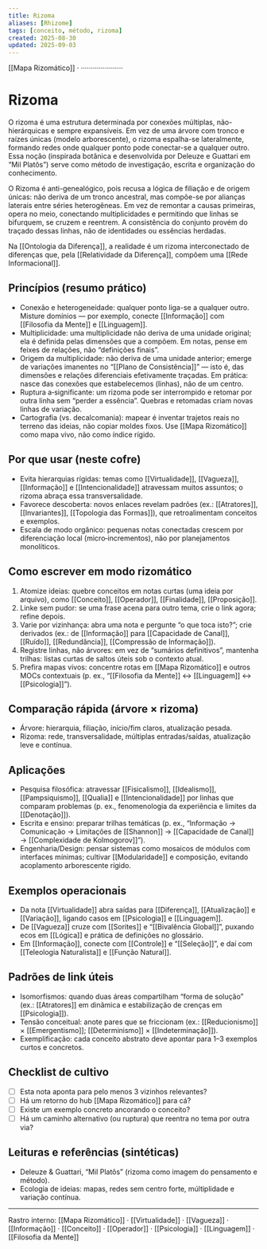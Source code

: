 ```yaml
---
title: Rizoma
aliases: [Rhizome]
tags: [conceito, método, rizoma]
created: 2025-08-30
updated: 2025-09-03
---
```

[[Mapa Rizomático]] ·  ·····················

# Rizoma

O rizoma é uma estrutura determinada por conexões múltiplas, não-hierárquicas e sempre expansíveis. Em vez de uma árvore com tronco e raízes únicas (modelo arborescente), o rizoma espalha-se lateralmente, formando redes onde qualquer ponto pode conectar-se a qualquer outro. Essa noção (inspirada botânica e desenvolvida por Deleuze e Guattari em “Mil Platôs”) serve como método de investigação, escrita e organização do conhecimento.

O Rizoma é anti-genealógico, pois recusa a lógica de filiação e de origem únicas: não deriva de um tronco ancestral, mas compõe-se por alianças laterais entre séries heterogêneas. Em vez de remontar a causas primeiras, opera no meio, conectando multiplicidades e permitindo que linhas se bifurquem, se cruzem e reentrem. A consistência do conjunto provém do traçado dessas linhas, não de identidades ou essências herdadas.

Na [[Ontologia da Diferença]], a realidade é um rizoma interconectado de diferenças que, pela [[Relatividade da Diferença]], compõem uma [[Rede Informacional]].

## Princípios (resumo prático)
- Conexão e heterogeneidade: qualquer ponto liga-se a qualquer outro. Misture domínios — por exemplo, conecte [[Informação]] com [[Filosofia da Mente]] e [[Linguagem]].
- Multiplicidade: uma multiplicidade não deriva de uma unidade original; ela é definida pelas dimensões que a compõem. Em notas, pense em feixes de relações, não “definições finais”.
- Origem da multiplicidade: não deriva de uma unidade anterior; emerge de variações imanentes no “[[Plano de Consistência]]” — isto é, das dimensões e relações diferenciais efetivamente traçadas. Em prática: nasce das conexões que estabelecemos (linhas), não de um centro.
- Ruptura a‑significante: um rizoma pode ser interrompido e retomar por outra linha sem “perder a essência”. Quebras e retomadas criam novas linhas de variação.
- Cartografia (vs. decalcomania): mapear é inventar trajetos reais no terreno das ideias, não copiar moldes fixos. Use [[Mapa Rizomático]] como mapa vivo, não como índice rígido.

## Por que usar (neste cofre)
- Evita hierarquias rígidas: temas como [[Virtualidade]], [[Vagueza]], [[Informação]] e [[Intencionalidade]] atravessam muitos assuntos; o rizoma abraça essa transversalidade.
- Favorece descoberta: novos enlaces revelam padrões (ex.: [[Atratores]], [[Invariantes]], [[Topologia das Formas]]), que retroalimentam conceitos e exemplos.
- Escala de modo orgânico: pequenas notas conectadas crescem por diferenciação local (micro‑incrementos), não por planejamentos monolíticos.

## Como escrever em modo rizomático
1) Atomize ideias: quebre conceitos em notas curtas (uma ideia por arquivo), como [[Conceito]], [[Operador]], [[Finalidade]], [[Proposição]].
2) Linke sem pudor: se uma frase acena para outro tema, crie o link agora; refine depois.
3) Varie por vizinhança: abra uma nota e pergunte “o que toca isto?”; crie derivados (ex.: de [[Informação]] para [[Capacidade de Canal]], [[Ruído]], [[Redundância]], [[Compressão de Informação]]).
4) Registre linhas, não árvores: em vez de “sumários definitivos”, mantenha trilhas: listas curtas de saltos úteis sob o contexto atual.
5) Prefira mapas vivos: concentre rotas em [[Mapa Rizomático]] e outros MOCs contextuais (p. ex., “[[Filosofia da Mente]] ↔ [[Linguagem]] ↔ [[Psicologia]]”).

## Comparação rápida (árvore × rizoma)
- Árvore: hierarquia, filiação, início/fim claros, atualização pesada.
- Rizoma: rede, transversalidade, múltiplas entradas/saídas, atualização leve e contínua.

## Aplicações
- Pesquisa filosófica: atravessar [[Fisicalismo]], [[Idealismo]], [[Pampsiquismo]], [[Qualia]] e [[Intencionalidade]] por linhas que comparam problemas (p. ex., fenomenologia da experiência e limites da [[Denotação]]).
- Escrita e ensino: preparar trilhas temáticas (p. ex., “Informação → Comunicação → Limitações de [[Shannon]] → [[Capacidade de Canal]] → [[Complexidade de Kolmogorov]]”).
- Engenharia/Design: pensar sistemas como mosaicos de módulos com interfaces mínimas; cultivar [[Modularidade]] e composição, evitando acoplamento arborescente rígido.

## Exemplos operacionais
- Da nota [[Virtualidade]] abra saídas para [[Diferença]], [[Atualização]] e [[Variação]], ligando casos em [[Psicologia]] e [[Linguagem]].
- De [[Vagueza]] cruze com [[Sorites]] e “[[Bivalência Global]]”, puxando ecos em [[Lógica]] e prática de definições no glossário.
- Em [[Informação]], conecte com [[Controle]] e “[[Seleção]]”, e daí com [[Teleologia Naturalista]] e [[Função Natural]].

## Padrões de link úteis
- Isomorfismos: quando duas áreas compartilham “forma de solução” (ex.: [[Atratores]] em dinâmica e estabilização de crenças em [[Psicologia]]).
- Tensão conceitual: anote pares que se friccionam (ex.: [[Reducionismo]] × [[Emergentismo]]; [[Determinismo]] × [[Indeterminação]]).
- Exemplificação: cada conceito abstrato deve apontar para 1–3 exemplos curtos e concretos.

## Checklist de cultivo
- [ ] Esta nota aponta para pelo menos 3 vizinhos relevantes?
- [ ] Há um retorno do hub [[Mapa Rizomático]] para cá?
- [ ] Existe um exemplo concreto ancorando o conceito?
- [ ] Há um caminho alternativo (ou ruptura) que reentra no tema por outra via?

## Leituras e referências (sintéticas)
- Deleuze & Guattari, “Mil Platôs” (rizoma como imagem do pensamento e método). 
- Ecologia de ideias: mapas, redes sem centro forte, múltiplidade e variação contínua.

---
Rastro interno: [[Mapa Rizomático]] · [[Virtualidade]] · [[Vagueza]] · [[Informação]] · [[Conceito]] · [[Operador]] · [[Psicologia]] · [[Linguagem]] · [[Filosofia da Mente]]
